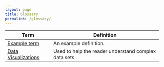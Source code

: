 ```yaml
---
layout: page
title: Glossary
permalink: /glossary/
---
```


| Term    | Definition  |
| -------- | ------- |
| [Example term](/glossary)  | An example definition.    |
| [Data Visualizations](/pw-jekyll/data-visualization-techniques)  | Used to help the reader understand complex data sets.    |
